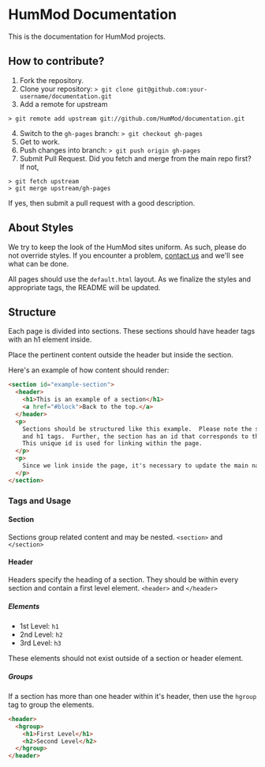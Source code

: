 # HumMod Documentation

This is the documentation for HumMod projects.

## How to contribute?
1. Fork the repository.
2. Clone your repository: `> git clone git@github.com:your-username/documentation.git`
3. Add a remote for upstream
```
> git remote add upstream git://github.com/HumMod/documentation.git
```
4. Switch to the `gh-pages` branch: `> git checkout gh-pages`
5. Get to work.
6. Push changes into branch: `> git push origin gh-pages`
7. Submit Pull Request.  Did you fetch and merge from the main repo first?  If not, 

```
> git fetch upstream
> git merge upstream/gh-pages
```
If yes, then submit a pull request with a good description.

## About Styles
We try to keep the look of the HumMod sites uniform.  As such, please do not override styles.  If you encounter a problem, [contact us](http://hummod.org/contact) and we'll see what can be done.

All pages should use the `default.html` layout.  As we finalize the styles and appropriate tags, the README will be updated.

## Structure
Each page is divided into sections.  These sections should have header tags with an h1 element inside.

Place the pertinent content outside the header but inside the section.

Here's an example of how content should render:

```html
<section id="example-section">
  <header>
    <h1>This is an example of a section</h1>
    <a href="#block">Back to the top.</a>
  </header>
  <p>
    Sections should be structured like this example.  Please note the section, header, 
    and h1 tags.  Further, the section has an id that corresponds to the sections header.
    This unique id is used for linking within the page.
  </p>
  <p>
    Since we link inside the page, it's necessary to update the main nav group up top.
  </p>
</section>
``` 

### Tags and Usage
#### Section
Sections group related content and may be nested.
`<section>` and `</section>`

#### Header
Headers specify the heading of a section.  They should be within every section and contain a first level element.
`<header>` and `</header>`

##### Elements
* 1st Level: `h1`
* 2nd Level: `h2`
* 3rd Level: `h3`

These elements should not exist outside of a section or header element.

##### Groups
If a section has more than one header within it's header, then use the `hgroup` tag to group the elements.
```html
<header>
  <hgroup>
    <h1>First Level</h1>
    <h2>Second Level</h2>
  </hgroup>
</header>
```